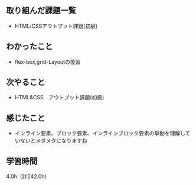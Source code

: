 ## 取り組んだ課題一覧
- HTML/CSSアウトプット課題(初級)

## わかったこと
- flex-box,grid-Layoutの復習

## 次やること
- HTML&CSS　アウトプット課題(初級)

## 感じたこと
- インライン要素、ブロック要素、インラインブロック要素の挙動を理解していないとメタメタになりますね
  
## 学習時間
4.0h（計242.0h）
